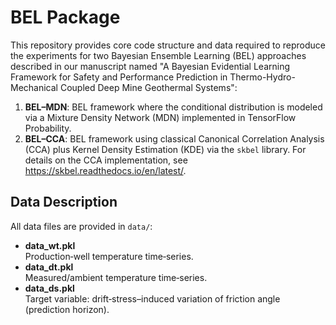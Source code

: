 # BEL Package

This repository provides core code structure and data required to reproduce the experiments for two Bayesian Ensemble Learning (BEL) approaches described in our manuscript named "A Bayesian Evidential Learning Framework for Safety and Performance Prediction in Thermo-Hydro-Mechanical Coupled Deep Mine Geothermal Systems":

1. **BEL–MDN**: BEL framework where the conditional distribution is modeled via a Mixture Density Network (MDN) implemented in TensorFlow Probability.  
2. **BEL–CCA**: BEL framework using classical Canonical Correlation Analysis (CCA) plus Kernel Density Estimation (KDE) via the `skbel` library. For details on the CCA implementation, see https://skbel.readthedocs.io/en/latest/.

## Data Description

All data files are provided in `data/`:

- **data_wt.pkl**  
  Production‐well temperature time‐series.  
- **data_dt.pkl**  
  Measured/ambient temperature time‐series.  
- **data_ds.pkl**  
  Target variable: drift‐stress–induced variation of friction angle (prediction horizon).
